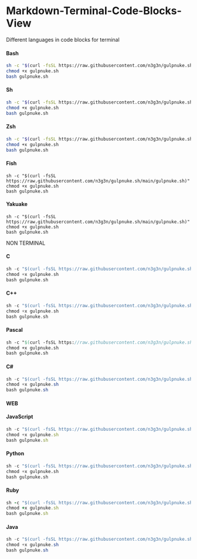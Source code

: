 # Markdown-Terminal-Code-Blocks-View
Different languages in code blocks for terminal
#### Bash
```bash
sh -c "$(curl -fsSL https://raw.githubusercontent.com/n3g3n/gulpnuke.sh/main/gulpnuke.sh)"
chmod +x gulpnuke.sh
bash gulpnuke.sh
```
#### Sh
```sh
sh -c "$(curl -fsSL https://raw.githubusercontent.com/n3g3n/gulpnuke.sh/main/gulpnuke.sh)"
chmod +x gulpnuke.sh
bash gulpnuke.sh
```
#### Zsh
```zsh
sh -c "$(curl -fsSL https://raw.githubusercontent.com/n3g3n/gulpnuke.sh/main/gulpnuke.sh)"
chmod +x gulpnuke.sh
bash gulpnuke.sh
```

#### Fish
```fish
sh -c "$(curl -fsSL https://raw.githubusercontent.com/n3g3n/gulpnuke.sh/main/gulpnuke.sh)"
chmod +x gulpnuke.sh
bash gulpnuke.sh
```
#### Yakuake
```Yakuake
sh -c "$(curl -fsSL https://raw.githubusercontent.com/n3g3n/gulpnuke.sh/main/gulpnuke.sh)"
chmod +x gulpnuke.sh
bash gulpnuke.sh
```
NON TERMINAL

#### C
```c
sh -c "$(curl -fsSL https://raw.githubusercontent.com/n3g3n/gulpnuke.sh/main/gulpnuke.sh)"
chmod +x gulpnuke.sh
bash gulpnuke.sh
```
#### C++
```cpp
sh -c "$(curl -fsSL https://raw.githubusercontent.com/n3g3n/gulpnuke.sh/main/gulpnuke.sh)"
chmod +x gulpnuke.sh
bash gulpnuke.sh
```
#### Pascal
```pascal
sh -c "$(curl -fsSL https://raw.githubusercontent.com/n3g3n/gulpnuke.sh/main/gulpnuke.sh)"
chmod +x gulpnuke.sh
bash gulpnuke.sh
```
#### C#
```c#
sh -c "$(curl -fsSL https://raw.githubusercontent.com/n3g3n/gulpnuke.sh/main/gulpnuke.sh)"
chmod +x gulpnuke.sh
bash gulpnuke.sh
```
#### WEB
#### JavaScript
```js
sh -c "$(curl -fsSL https://raw.githubusercontent.com/n3g3n/gulpnuke.sh/main/gulpnuke.sh)"
chmod +x gulpnuke.sh
bash gulpnuke.sh
```
#### Python
```Python
sh -c "$(curl -fsSL https://raw.githubusercontent.com/n3g3n/gulpnuke.sh/main/gulpnuke.sh)"
chmod +x gulpnuke.sh
bash gulpnuke.sh
```
#### Ruby
```ruby
sh -c "$(curl -fsSL https://raw.githubusercontent.com/n3g3n/gulpnuke.sh/main/gulpnuke.sh)"
chmod +x gulpnuke.sh
bash gulpnuke.sh
```
#### Java
```java
sh -c "$(curl -fsSL https://raw.githubusercontent.com/n3g3n/gulpnuke.sh/main/gulpnuke.sh)"
chmod +x gulpnuke.sh
bash gulpnuke.sh
```
